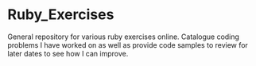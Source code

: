 # Ruby_Exercises
General repository for various ruby exercises online.
Catalogue coding problems I have worked on as well as provide code samples to review for later dates to see how I can improve.
